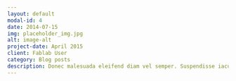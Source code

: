 ```yaml
---
layout: default
modal-id: 4
date: 2014-07-15
img: placeholder_img.jpg
alt: image-alt
project-date: April 2015
client: Fablab User
category: Blog posts
description: Donec malesuada eleifend diam vel semper. Suspendisse iaculis scelerisque dolor, interdum varius lectus pulvinar at. Quisque in purus a eros pharetra rutrum. Sed consectetur condimentum libero, a imperdiet lectus pretium vitae. Curabitur sed libero elit. Nullam rutrum velit at lacus volutpat, nec accumsan purus facilisis. Donec tempus feugiat metus sed pretium. Sed in placerat lacus. Pellentesque at convallis metus, id commodo felis. Suspendisse sagittis lorem rhoncus, scelerisque turpis nec, vehicula justo. Duis ac tincidunt erat, non convallis lorem. Cras consequat nisi quis augue tincidunt tincidunt. Curabitur felis ipsum, eleifend et orci facilisis, dignissim condimentum lacus. Integer eget nulla neque.
---
```

